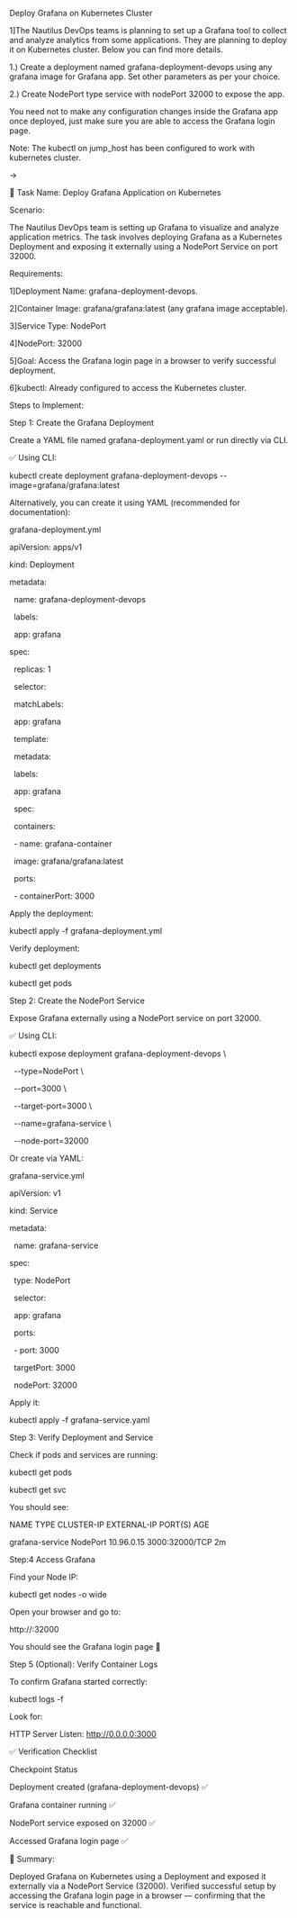 Deploy Grafana on Kubernetes Cluster



1]The Nautilus DevOps teams is planning to set up a Grafana tool to collect and analyze analytics from some applications. They are planning to deploy it on Kubernetes cluster. Below you can find more details.



1.) Create a deployment named grafana-deployment-devops using any grafana image for Grafana app. Set other parameters as per your choice.

2.) Create NodePort type service with nodePort 32000 to expose the app.

You need not to make any configuration changes inside the Grafana app once deployed, just make sure you are able to access the Grafana login page.

Note: The kubectl on jump\_host has been configured to work with kubernetes cluster.



->



🧾 Task Name: Deploy Grafana Application on Kubernetes



Scenario:



The Nautilus DevOps team is setting up Grafana to visualize and analyze application metrics. The task involves deploying Grafana as a Kubernetes Deployment and exposing it externally using a NodePort Service on port 32000.



Requirements:

1]Deployment Name: grafana-deployment-devops.

2]Container Image: grafana/grafana:latest (any grafana image acceptable).

3]Service Type: NodePort

4]NodePort: 32000

5]Goal: Access the Grafana login page in a browser to verify successful deployment.

6]kubectl: Already configured to access the Kubernetes cluster.





Steps to Implement:

Step 1: Create the Grafana Deployment

Create a YAML file named grafana-deployment.yaml or run directly via CLI.



✅ Using CLI:

kubectl create deployment grafana-deployment-devops --image=grafana/grafana:latest



Alternatively, you can create it using YAML (recommended for documentation):



grafana-deployment.yml



apiVersion: apps/v1

kind: Deployment

metadata:

&nbsp; name: grafana-deployment-devops

&nbsp; labels:

&nbsp;   app: grafana

spec:

&nbsp; replicas: 1

&nbsp; selector:

&nbsp;   matchLabels:

&nbsp;     app: grafana

&nbsp; template:

&nbsp;   metadata:

&nbsp;     labels:

&nbsp;       app: grafana

&nbsp;   spec:

&nbsp;     containers:

&nbsp;       - name: grafana-container

&nbsp;         image: grafana/grafana:latest

&nbsp;         ports:

&nbsp;           - containerPort: 3000





Apply the deployment:

kubectl apply -f grafana-deployment.yml



Verify deployment:

kubectl get deployments

kubectl get pods





Step 2: Create the NodePort Service

Expose Grafana externally using a NodePort service on port 32000.



✅ Using CLI:

kubectl expose deployment grafana-deployment-devops \\

&nbsp; --type=NodePort \\

&nbsp; --port=3000 \\

&nbsp; --target-port=3000 \\

&nbsp; --name=grafana-service \\

&nbsp; --node-port=32000





Or create via YAML:



grafana-service.yml



apiVersion: v1

kind: Service

metadata:

&nbsp; name: grafana-service

spec:

&nbsp; type: NodePort

&nbsp; selector:

&nbsp;   app: grafana

&nbsp; ports:

&nbsp;   - port: 3000

&nbsp;     targetPort: 3000

&nbsp;     nodePort: 32000





Apply it:

kubectl apply -f grafana-service.yaml





Step 3: Verify Deployment and Service

Check if pods and services are running:

kubectl get pods

kubectl get svc



You should see:

NAME                TYPE       CLUSTER-IP      EXTERNAL-IP   PORT(S)          AGE

grafana-service     NodePort   10.96.0.15      <none>        3000:32000/TCP   2m





Step:4 Access Grafana

Find your Node IP:

kubectl get nodes -o wide



Open your browser and go to:

http://<Node-IP>:32000



You should see the Grafana login page 🎉





Step 5 (Optional): Verify Container Logs

To confirm Grafana started correctly:



kubectl logs -f <grafana-pod-name>



Look for:

HTTP Server Listen: http://0.0.0.0:3000





✅ Verification Checklist



Checkpoint	Status

Deployment created (grafana-deployment-devops)	✅

Grafana container running	✅

NodePort service exposed on 32000	✅

Accessed Grafana login page	✅





📘 Summary:

Deployed Grafana on Kubernetes using a Deployment and exposed it externally via a NodePort Service (32000). Verified successful setup by accessing the Grafana login page in a browser — confirming that the service is reachable and functional.









